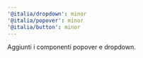 ```yaml
---
'@italia/dropdown': minor
'@italia/popover': minor
'@italia/button': minor
---
```


Aggiunti i componenti popover e dropdown.
